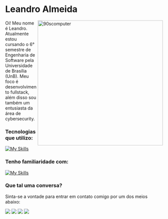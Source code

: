 # Leandro Almeida

<img src="https://github.com/LeanArs/LeanArs/assets/63979948/592248da-b415-49aa-8e62-a76849c375bc" alt="90scomputer" min-width="400px" max-width="400px" width="400px" align="right">
<p align="left"> 
Oi! Meu nome é Leandro. Atualmente estou cursando o 6° semestre de Engenharia de Software pela Universidade de Brasília (UnB). Meu foco é desenvolvimento fullstack, além disso sou também um entusiasta da área de cybersecurity.
</p>

### Tecnologias que utilizo:
[![My Skills](https://skillicons.dev/icons?i=html,css,javascript,typescript,react,vite,nodejs,mongodb,prisma,postgres,git,&perline=6)](https://skillicons.dev)

### Tenho familiaridade com:
[![My Skills](https://skillicons.dev/icons?i=c,cpp,python,java,docker,&perline=6)](https://skillicons.dev)

### Que tal uma conversa?
<p align="left">
  Sinta-se a vontade para entrar em contato comigo por um dos meios abaixo:</p>
  <a href="mailto:leo.leandro.ars@gmail.com" title="Gmail">
   <img src="https://img.shields.io/badge/Gmail-D14836?style=for-the-badge&logo=gmail&logoColor=white"/></a>
  <a href="https://www.linkedin.com/in/leanars/" title="LinkedIn">
  <img src="https://img.shields.io/badge/LinkedIn-0077B5?style=for-the-badge&logo=linkedin&logoColor=white"/></a>
  <a href="https://wa.me/+5561995858878" title="WhatsApp">
  <img src="https://img.shields.io/badge/WhatsApp-25D366?style=for-the-badge&logo=whatsapp&logoColor=white"/></a>
  <a href="https://t.me/Lean_Ars" title="Telegram">
  <img src="https://img.shields.io/badge/Telegram-2CA5E0?style=for-the-badge&logo=telegram&logoColor=white"/></a>
</p>
